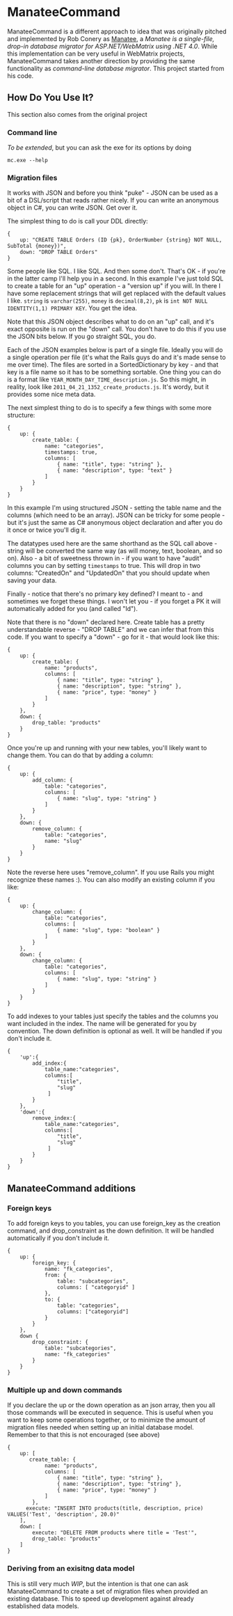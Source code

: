 
ManateeCommand
==============
ManateeCommand is a different approach to idea that was originally pitched and implemented by Rob Conery as [Manatee](https://github.com/robconery/Manatee), a _Manatee is a single-file, drop-in database migrator for ASP.NET/WebMatrix using .NET 4.0_.  While this implementation can be very useful in WebMatrix projects, ManateeCommand takes another direction by providing the same functionality as _command-line database migrator_.  This project started from his code.

How Do You Use It?
------------------
This section also comes from the original project
### Command line
*To be extended*, but you can ask the exe for its options by doing

    mc.exe --help

### Migration files
It works with JSON and before you think "puke" - JSON can be used as a bit of a DSL/script that reads rather nicely. If you can write an anonymous object in C#, you can write JSON. Get over it.

The simplest thing to do is call your DDL directly:

    {
        up: "CREATE TABLE Orders (ID {pk}, OrderNumber {string} NOT NULL, SubTotal {money})",
        down: "DROP TABLE Orders"
    }
	
Some people like SQL. I like SQL. And then some don't. That's OK - if you're in the latter camp I'll help you in a second. In this example I've just told SQL to create a table for an "up" operation - a "version up" if you will. In there I have some replacement strings that will get replaced with the default values I like. `string` is `varchar(255)`, `money` is `decimal(8,2)`, `pk` is `int NOT NULL IDENTITY(1,1) PRIMARY KEY`. You get the idea.

Note that this JSON object describes what to do on an "up" call, and it's exact opposite is run on the "down" call. You don't have to do this if you use the JSON bits below. If you go straight SQL, you do.

Each of the JSON examples below is part of a single file. Ideally you will do a single operation per file (it's what the Rails guys do and it's made sense to me over time). The files are sorted in a SortedDictionary by key - and that key is a file name so it has to be something sortable. One thing you can do is a format like `YEAR_MONTH_DAY_TIME_description.js`. So this might, in reality, look like `2011_04_21_1352_create_products.js`. It's wordy, but it provides some nice meta data.

The next simplest thing to do is to specify a few things with some more structure:

    {
        up: {
            create_table: {
                name: "categories",
                timestamps: true,
                columns: [
                    { name: "title", type: "string" },
                    { name: "description", type: "text" }
                ]
            }
        }
    }

In this example I'm using structured JSON - setting the table name and the columns (which need to be an array). JSON can be tricky for some people - but it's just the same as C# anonymous object declaration and after you do it once or twice you'll dig it.

The datatypes used here are the same shorthand as the SQL call above - string will be converted the same way (as will money, text, boolean, and so on). Also - a bit of sweetness thrown in - if you want to have "audit" columns you can by setting `timestamps` to true. This will drop in two columns: "CreatedOn" and "UpdatedOn" that you should update when saving your data.

Finally - notice that there's no primary key defined? I meant to  - and sometimes we forget these things. I won't let you  - if you forget a PK it will automatically added for you (and called "Id").
	
Note that there is no "down" declared here. Create table has a pretty understandable reverse - "DROP TABLE" and we can infer that from this code. If you want to specify a "down" - go for it - that would look like this:

    {
        up: {
            create_table: {
                name: "products",
                columns: [
                    { name: "title", type: "string" },
                    { name: "description", type: "string" },
                    { name: "price", type: "money" }
                ]
            }
        },
        down: {
            drop_table: "products"
        }
    }

Once you're up and running with your new tables, you'll likely want to change them. You can do that by adding a column:

    {
        up: {
            add_column: {
                table: "categories",
                columns: [
                    { name: "slug", type: "string" }
                ]
            }
        },
        down: {
            remove_column: {
                table: "categories",
                name: "slug"
            }
        }
    }
	
Note the reverse here uses "remove_column". If you use Rails you might recognize these names :). You can also modify an existing column if you like:

    {
        up: {
            change_column: {
                table: "categories",
                columns: [
                    { name: "slug", type: "boolean" }
                ]
            }
        },
        down: {
            change_column: {
                table: "categories",
                columns: [
                    { name: "slug", type: "string" }
                ]
            }
        }
    }

To add indexes to your tables just specify the tables and the columns you want included in the index. The name will be generated for you by convention.
The down definition is optional as well.  It will be handled if you don't include it.

    {
        'up':{
            add_index:{
                table_name:"categories",
                columns:[
                    "title",
                    "slug"
                 ]
            }
        },
        'down':{
            remove_index:{
                table_name:"categories",
                columns:[
                    "title",
                    "slug"
                 ]
            }
        }
    }

ManateeCommand additions
------------------------
### Foreign keys
To add foreign keys to you tables, you can use foreign\_key as the creation command, and drop\_constraint as the down definition.  It will be handled automatically if you don't include it.

    {
        up: {
            foreign_key: {
                name: "fk_categories",
                from: {
                    table: "subcategories",
                    columns: [ "categoryid" ]
                },
                to: {
                    table: "categories",
                    columns: ["categoryid"]
                }
            }
        },
        down {
            drop_constraint: {
                table: "subcategories",
                name: "fk_categories"
            }
        }
    }

### Multiple up and down commands
If you declare the up or the down operation as an json array, then you all those commands will be executed in sequence.  This is useful when you want to keep some operations together, or to minimize the amount of migration files needed when setting up an initial database model. Remember to that this is not encouraged (see above)

    {
        up: [
           create_table: {
                name: "products",
                columns: [
                    { name: "title", type: "string" },
                    { name: "description", type: "string" },
                    { name: "price", type: "money" }
                ]
            },
          execute: "INSERT INTO products(title, description, price) VALUES('Test', 'description', 20.0)"
        ],
        down: [
            execute: "DELETE FROM products where title = 'Test'",
            drop_table: "products"
        ]
    }

### Deriving from an exisitng data model
This is still very much _WIP_, but the intention is that one can ask ManateeCommand to create a set of migration files when provided an existing database.  This to speed up development against already established data models.

